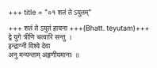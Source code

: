 +++
title = "०१ शतं ते ऽयुतम्"

+++
शतं ते ऽयुतं हायना +++(Bhatt. teyutam)+++  
द्वे युगे त्रीणि चत्वारि सन्तु ।  
इन्द्राग्नी विश्वे देवा  
अनु मन्यन्ताम् अहृणीयमानाः ॥